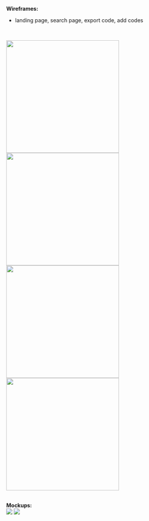 <b>Wireframes:</b>
- landing page, search page, export code, add codes
<br/>

<img src="http://i.imgur.com/Ci4OpQV.png" width="300"/><img src="http://i.imgur.com/ebkSNA8.png" width="300"/><img src="http://i.imgur.com/x47VBkr.png" width="300"/><img src="http://i.imgur.com/VtLqxJd.png" width="300"/>


<br/>
<b>Mockups:</b>
<br/>
<img src="http://i.imgur.com/DRqaad7.png" />
<img src="http://i.imgur.com/pO4IVeX.png"/>